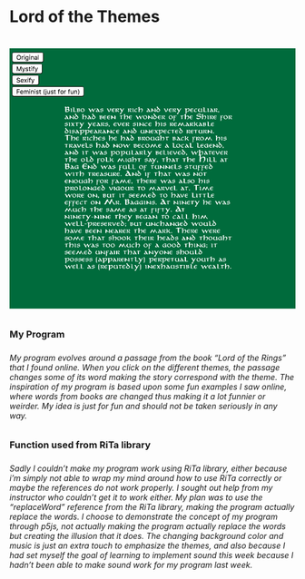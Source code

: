 <h1>Lord of the Themes<h1> 

![ScreenShot](https://github.com/MetteZeuner/miniex_5-/blob/gh-pages/SkÃ¦rmbillede%202017-03-12%2016.24.54.png)

<h3>My Program<h3>

<h6>My program evolves around a passage from the book “Lord of the Rings” that I found online. When you click on the different themes, the passage changes some of its word making the story correspond with the theme. The inspiration of my program is based upon some fun examples I saw online, where words from books are changed thus making it a lot funnier or weirder. My idea is just for fun and should not be taken seriously in any way.<h6>

<h3>Function used from RiTa library<h3>

<h6>Sadly I couldn’t make my program work using RiTa library, either because i’m simply not able to wrap my mind around how to use RiTa correctly or maybe the references do not work properly. I sought out help from my instructor who couldn’t get it to work either. My plan was to use the “replaceWord” reference from the RiTa library, making the program actually replace the words. I choose to demonstrate the concept of my program through p5js, not actually making the program actually replace the words but creating the illusion that it does. The changing background color and music is just an extra touch to emphasize the themes, and also because I had set myself the goal of learning to implement sound this week because I hadn’t been able to make sound work for my program last week.<h6>
